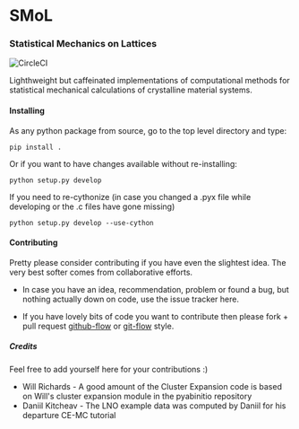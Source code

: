 # SMoL
### Statistical Mechanics on Lattices
![CircleCI](https://img.shields.io/circleci/build/gh/CederGroupHub/smol/master?logo=circleci&style=for-the-badge&token=96d0d7a959e1e12044ff45daa43218ae7fa4303e)

Lighthweight but caffeinated implementations of computational methods for statistical mechanical calculations of crystalline material systems.

#### Installing
As any python package from source, go to the top level directory and type:

    pip install .

Or if you want to have changes available without re-installing:

    python setup.py develop

If you need to re-cythonize (in case you changed a .pyx file while developing or the .c files have gone missing)

    python setup.py develop --use-cython

#### Contributing
Pretty please consider contributing if you have even the slightest idea. The very best softer comes from collaborative efforts.

* In case you have an idea, recommendation, problem or found a bug, but nothing actually down on code, use the issue tracker here.

* If you have lovely bits of code you want to contribute then please fork + pull request [github-flow](https://guides.github.com/introduction/flow/) or [git-flow](https://nvie.com/posts/a-successful-git-branching-model/) style.

##### Credits
Feel free to add yourself here for your contributions :)
* Will Richards - A good amount of the Cluster Expansion code is based on Will's cluster expansion module in the pyabinitio repository
* Daniil Kitcheav - The LNO example data was computed by Daniil for his departure CE-MC tutorial
